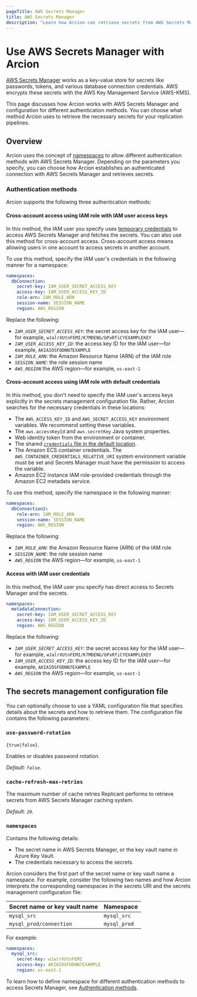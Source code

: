 ```yaml
---
pageTitle: AWS Secrets Manager
title: AWS Secrets Manager
description: "Learn how Arcion can retrieve secrets from AWS Secrets Manager using some simple configuration parameters."
---
```


# Use AWS Secrets Manager with Arcion
[AWS Secrets Manager](https://aws.amazon.com/secrets-manager/) works as a key-value store for secrets like passwords, tokens, and various database connection credentials. AWS encrypts these secrets with the AWS Key Management Service (AWS-KMS).

This page discusses how Arcion works with AWS Secrets Manager and configuration for different authentication methods. You can choose what method Arcion uses to retrieve the necessary secrets for your replication pipelines.

## Overview
Arcion uses the concept of [namespaces](#namespaces) to allow different authentication methods with AWS Secrets Manager. Depending on the parameters you specify, you can choose how Arcion establishes an authenticated connection with AWS Secrets Manager and retrieves secrets.

### Authentication methods
Arcion supports the following three authentication methods:

#### Cross-account access using IAM role with IAM user access keys
In this method, the IAM user you specify uses [temporary credentials](https://docs.aws.amazon.com/IAM/latest/UserGuide/id_credentials_temp.html) to access AWS Secrets Manager and fetches the secrets. You can also use this method for cross-account access. Cross-account access means allowing users in one account to access secrets in another account.

To use this method, specify the IAM user's credentials in the following manner for a namespace:

```YAML
namespaces:
  dbConnection:
    secret-key: IAM_USER_SECRET_ACCESS_KEY
    access-key: IAM_USER_ACCESS_KEY_ID
    role-arn: IAM_ROLE_ARN
    session-name: SESSION_NAME
    region: AWS_REGION
```

Replace the following:

- *`IAM_USER_SECRET_ACCESS_KEY`*: the secret access key for the IAM user—for example, `wJalrXUtnFEMI/K7MDENG/bPxRfiCYEXAMPLEKEY`
- *`IAM_USER_ACCESS_KEY_ID`*: the access key ID for the IAM user—for example, `AKIAIOSFODNN7EXAMPLE` 
- *`IAM_ROLE_ARN`*: the Amazon Resource Name (ARN) of the IAM role
- *`SESSION_NAME`*: the role session name
- *`AWS_REGION`* the AWS region—for example, `us-east-1`

#### Cross-account access using IAM role with default credentials
In this method, you don't need to specify the IAM user's access keys explicitly in the secrets management configuration file. Rather, Arcion searches for the necessary credentials in these locations:

- The `AWS_ACCESS_KEY_ID` and `AWS_SECRET_ACCESS_KEY` environment variables. We recommend setting these variables.
- The `aws.accessKeyId` and `aws.secretKey` Java system properties.
- Web identity token from the environment or container.
- The shared [`credentials` file in the default location](https://docs.aws.amazon.com/sdkref/latest/guide/file-location.html).
- The Amazon ECS container credentials. The `AWS_CONTAINER_CREDENTIALS_RELATIVE_URI` system environment variable must be set and Secrets Manager must have the permission to access the variable.
- Amazon EC2 instance IAM role-provided credentials through the Amazon EC2 metadata service. 

To use this method, specify the namespace in the following manner:

```YAML
namespaces:
  dbConnection2:
    role-arn: IAM_ROLE_ARN
    session-name: SESSION_NAME
    region: AWS_REGION
```

Replace the following:
 
- *`IAM_ROLE_ARN`*: the Amazon Resource Name (ARN) of the IAM role
- *`SESSION_NAME`*: the role session name
- *`AWS_REGION`* the AWS region—for example, `us-east-1`

#### Access with IAM user credentials
In this method, the IAM user you specify has direct access to Secrets Manager and the secrets.

```YAML
namespaces:
  metadataConnection:
    secret-key: IAM_USER_SECRET_ACCESS_KEY
    access-key: IAM_USER_ACCESS_KEY_ID
    region: AWS_REGION
```

Replace the following:

- *`IAM_USER_SECRET_ACCESS_KEY`*: the secret access key for the IAM user—for example, `wJalrXUtnFEMI/K7MDENG/bPxRfiCYEXAMPLEKEY`
- *`IAM_USER_ACCESS_KEY_ID`*: the access key ID for the IAM user—for example, `AKIAIOSFODNN7EXAMPLE` 
- *`AWS_REGION`* the AWS region—for example, `us-east-1`

## The secrets management configuration file
You can optionally choose to use a YAML configuration file that specifies details about the secrets and how to retrieve them. The configuration file contains the following parameters:

### `use-password-rotation`
`{true|false}`.

Enables or disables password rotation.

_Default: `false`._

### `cache-refresh-max-retries`
The maximum number of cache retries Replicant performs to retrieve secrets from AWS Secrets Manager caching system.

_Default: `20`._

### `namespaces`
Contains the following details: 
- The secret name in AWS Secrets Manager, or the key vault name in Azure Key Vault. 
- The credentials necessary to access the secrets.

Arcion considers the first part of the secret name or key vault name a namespace. For example, consider the following two names and how Arcion interprets the corresponding namespaces in the secrets URI and the secrets management configuration file:

| Secret name or key vault name | Namespace     |
| -----------                   | -----------   |
| `mysql_src`                   | `mysql_src`   |
| `mysql_prod/connection`       | `mysql_prod`  |  

For example:

```YAML
namespaces:
  mysql_src:
    secret-key: wJalrXUtnFEMI
    access-key: AKIAIOSFODNN7EXAMPLE
    region: us-east-1
```

To learn how to define namespace for different authentication methods to access Secrets Manager, see [Authentication methods](#authentication-methods).
